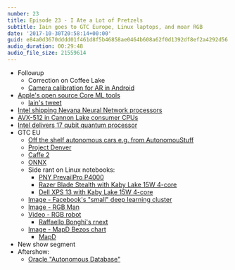 ```yaml
---
number: 23
title: Episode 23 - I Ate a Lot of Pretzels
subtitle: Iain goes to GTC Europe, Linux laptops, and moar RGB
date: '2017-10-30T20:58:14+00:00'
guid: e84a0d3670dddd01f461d8f5b46858ae0464b608a62f0d1392df8ef2a4292d56
audio_duration: 00:29:48
audio_file_size: 21559614
---
```


* Followup
  * Correction on Coffee Lake
  * [Camera calibration for AR in Android](https://twitter.com/claybavor/status/915629031365545984)
* [Apple's open source Core ML tools](https://github.com/apple/coremltools)
  * [Iain's tweet](https://twitter.com/the_accidental/status/915657566352527361)
* [Intel shipping Nevana Neural Network processors](https://www.anandtech.com/show/11942/intel-shipping-nervana-neural-network-processor-first-silicon-before-year-end)
* [AVX-512 in Cannon Lake consumer CPUs](https://www.anandtech.com/show/11928/intels-document-points-to-avx512-support-by-consumer-cannon-lake-cpus)
* [Intel delivers 17 qubit quantum processor](https://newsroom.intel.com/news/intel-delivers-17-qubit-superconducting-chip-advanced-packaging-qutech/)
* GTC EU
  * [Off the shelf autonomous cars e.g. from AutonomouStuff](https://autonomoustuff.com/platform/)
  * [Project Denver](https://en.wikipedia.org/wiki/Project_Denver)
  * [Caffe 2](https://github.com/caffe2/caffe2)
  * [ONNX](https://github.com/onnx/onnx)
  * Side rant on Linux notebooks:
    * [PNY PrevailPro P4000](https://www.pny.com/prevail-pro-embedded-p4000)
    * [Razer Blade Stealth with Kaby Lake 15W 4-core](https://www.razerzone.com/gaming-systems/razer-blade-stealth)
    * [Dell XPS 13 with Kaby Lake 15W 4-core](https://www.theverge.com/circuitbreaker/2017/8/28/16202002/dell-8th-generation-kaby-lake-updates-xps-13-inspiron)
  * [Image - Facebook's "small" deep learning cluster](/assets/images/episodes/23/facebook-small-dl-cluster.jpg)
  * [Image - RGB Man](/assets/images/episodes/23/rgb-man.jpg)
  * [Video - RGB robot](/assets/images/episodes/23/rgb-robot.mp4)
    * [Raffaello Bonghi's rnext](http://rnext.it/)
  * [Image - MapD Bezos chart](/assets/images/episodes/23/mapd-bezos-chart.jpg)
    * [MapD](https://www.mapd.com)
* New show segment
* Aftershow:
  * [Oracle "Autonomous Database"](https://www.oracle.com/database/autonomous-database/feature.html)
